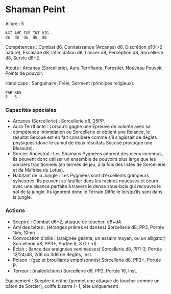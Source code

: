 # Shaman Peint

Allure : 5

	AGI	ÂME	FOR	INT	VIG
	d6	d8	d6	d8	d8

Compétences : Combat d6, Connaissance (Arcanes) d6, Discrétion d10(+2 nature), Escalade d8, Intimidation d8, Lancer d8, Perception d8, Sorcellerie d8, Survie d8+2.

Atouts : Arcanes (Sorcellerie), Aura Terrifiante, Forestier, Nouveau Pouvoir, Points de pouvoir.

Handicaps : Sanguinaire, Frêle, Serment (principes religieux).

	PAR	RES
	5	5

### Capacités spéciales
- Arcanes (Sorcellerie) : Sorcellerie d8, 25PP.
- Aura Terrifiante : Lorsqu’il gagne une Épreuve de volonté avec sa compétence Intimidation ou Sorcellerie et obtient une Relance, le résultat Secoué est en fait considéré comme s’il s’agissait de dégâts physiques (donc le cumul de deux résultats Secoué provoque une Blessure).
- Sorcier Ancestral : Les Shamans Pygmées adorent des dieux inconnus, ils peuvent donc utiliser un ensemble de pouvoirs plus large que les sorciers traditionnels (en termes de jeu, à la fois des listes de Sorcellerie et de Maîtrise du Lotus).
- Habitant de la Jungle : Les Pygmées sont d’excellents grimpeurs sylvestres. Ils peuvent se faufiler dans les racines noueuses et courir avec une aisance parfaite à travers le dense sous-bois qui recouvre le sol de la jungle. Ils ignorent donc le Terrain Difficile lorsqu’ils sont dans la jungle.

### Actions
- Sceptre : Combat d6+2, attaque de toucher, d6+d4.
- Ami des bêtes : (étranges prières et danses) Sorcellerie d8, PP3, Portée 1km, 10mn
- Convocation d’allié : (araignée géante, un essaim moyen, ou un alligator) Sorcellerie d8, PP3+, Portée 8, 3 (1 / rd).
- Éclair : (lance des araignées venimeuses) Sorcellerie d8, PP1-3, Portée 12/24/48, 2d6 ou 3d6 de dégâts, Inst.
- Poison : (gaz et brouillards empoisonnés) Sorcellerie d8, PP2+, Portée P.
- Terreur : (malédictions) Sorcellerie d8, PP2, Portée 16, Inst.

Équipement : Sceptre à crâne (permet une attaque de toucher comme un bâton de Sorcier), coiffe bizarre (+1, tête uniquement).
